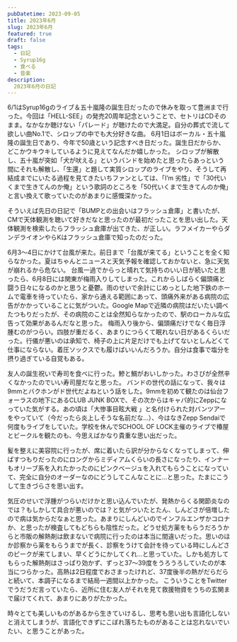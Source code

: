 ```yaml
---
pubDatetime: 2023-09-05
title: 2023年6月
slug: 2023年6月
featured: true
draft: false
tags:
  - 日記
  - Syrup16g
  - 食べる
  - 音楽
description:
  2023年6月の日記
---
```


6/1はSyrup16gのライブ＆五十嵐隆の誕生日だったので休みを取って豊洲まで行った。今回は「HELL-SEE」の発売20周年記念ということで、セトリはCDそのまま。なかなか聴けない「パレード」が聴けたので大満足。自分の葬式で流して欲しい曲No.1で、シロップの中でも大分好きな曲。 6月1日はボーカル・五十嵐隆の誕生日であり、今年で50歳という記念すべき日だった。誕生日だからか、どこかウキウキしているように見えてなんだか嬉しかった。 シロップが解散し、五十嵐が突如「犬が吠える」というバンドを始めたと思ったらあっという間にそれも解散し、「生還」と題して実質シロップのライブをやり、そうして再結成までにいたる過程を見てきたいちファンとしては、「I’m 劣性」で「30代いくまで生きてんのか俺」という歌詞のところを「50代いくまで生きてんのか俺」と言い換えて歌っていたのがあまりに感慨深かった。

そういえば先日の日記で「BUMPとの出会いはフラッシュ倉庫」と書いたが、CMで天体観測を聴いて好きだなと思ったのが最初だったことを思い出した。天体観測を検索したらフラッシュ倉庫が出てきた、が正しい。ラフメイカーやらダンデライオンやらKはフラッシュ倉庫で知ったのだった。

6月3〜4日にかけて台風が来た。前日まで「台風が来てる」ということを全く知らなかった。夏はちゃんとニュースと天気予報を確認しておかないと、急に天気が崩れるから危ない。 台風一過でからっと晴れて気持ちのいい日が続いたと思ったら、6月8日には関東が梅雨入りしてしまった。これからしばらく偏頭痛と闘う日々になるのかと思うと憂鬱。雨のせいで余計にじめっとした地下鉄のホームで電車を待っていたら、家から通える範囲にあって、頭痛外来がある病院の広告がかかっていることに気がついた。Google Mapで近隣の病院はだいたい調べたつもりだったが、その病院のことは全然知らなかったので、駅のローカルな広告って効果があるんだなと思った。
梅雨入り後から、偏頭痛だけでなく毎日浮腫むのがつらい。四肢が重だるく、あまりにつらくて眠れない日があるくらいだった。行儀が悪いのは承知で、椅子の上に片足だけでも上げてないとしんどくて仕事にならない。着圧ソックスでも履けばいいんだろうか。自分は食事で塩分を摂り過ぎている自覚もある。

友人の誕生祝いで寿司を食べに行った。鰺と鯛がおいしかった。わさびが全然辛くなかったのでいい寿司屋だなと思った。
バンドの世代の話になって、我々は9mmとバクホンがド世代だよねという話をした。9mmを初めて観たのは仙台フォーラスの地下にあるCLUB JUNK BOXで、その次からはキャパ的にZeppになっていた気がする。あの頃は「大惨事目眩大戦 」と名付けられた対バンツアーをやっていて（今だったら炎上しそうな名前だな…）、今はなきZepp Sendaiで何度もライブをしていた。学校を休んでSCHOOL OF LOCK主催のライブで椿屋とビークルを観たのも、今思えばかなり貴重な思い出だった。

髪を整えに美容院に行ったが、席に着いたら訳が分からなくなってしまって、伸ばすつもりだったのにロングからミディアムくらいの長さになったり、インナーもオリーブ系を入れたかったのにピンクベージュを入れてもらうことになっていて、完全に自分のオーダーなのにどうしてこんなことに…と思った。たまにこうして生きづらさを思い出す。

気圧のせいで浮腫がつらいだけかと思い込んでいたが、発熱からくる関節炎なのでは？もしかして具合が悪いのでは？と気がついたとたん、しんどさが倍増したので病は気からだなぁと思った。あまりにしんどいのでインフルエンザかコロナか、と思ったが検査してもどちらも陰性だった。どうせ処方薬をもらうだろうからと市販の解熱剤は飲まないで病院に行ったのは本当に間違いだった。思いのほか診察から薬をもらうまでが長く、診察をうけて会計を待っている時にしんどさのピークが来てしまい、早くどうにかしてくれ…と思っていた。しかも処方してもらった解熱剤はさっぱり効かず、ずっと37〜39度をうろうろしていたのが本当につらかった。高熱は2日程度でおさまったけれど、37度後半の熱がだらだらと続いて、本調子になるまで結局一週間以上かかった。
こういうことをTwitterでうだうだ言っていたら、近所に住む友人がそれを見て救援物資をうちの玄関まで届けてくれて、あまりにありがたかった。

時々とても美しいものがあるから生きていけるし、思考も思い出も言語化しないと消えてしまうが、言語化できずにこぼれ落ちたものがあることは忘れないでいたい、と思うことがあった。